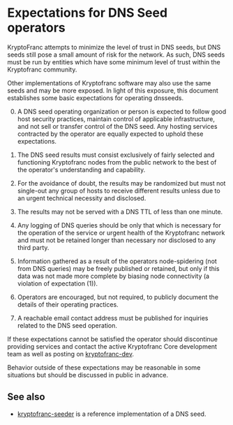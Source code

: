 Expectations for DNS Seed operators
====================================

KryptoFranc attempts to minimize the level of trust in DNS seeds,
but DNS seeds still pose a small amount of risk for the network.
As such, DNS seeds must be run by entities which have some minimum
level of trust within the Kryptofranc community.

Other implementations of Kryptofranc software may also use the same
seeds and may be more exposed. In light of this exposure, this
document establishes some basic expectations for operating dnsseeds.

0. A DNS seed operating organization or person is expected to follow good
host security practices, maintain control of applicable infrastructure,
and not sell or transfer control of the DNS seed. Any hosting services
contracted by the operator are equally expected to uphold these expectations.

1. The DNS seed results must consist exclusively of fairly selected and
functioning Kryptofranc nodes from the public network to the best of the
operator's understanding and capability.

2. For the avoidance of doubt, the results may be randomized but must not
single-out any group of hosts to receive different results unless due to an
urgent technical necessity and disclosed.

3. The results may not be served with a DNS TTL of less than one minute.

4. Any logging of DNS queries should be only that which is necessary
for the operation of the service or urgent health of the Kryptofranc
network and must not be retained longer than necessary nor disclosed
to any third party.

5. Information gathered as a result of the operators node-spidering
(not from DNS queries) may be freely published or retained, but only
if this data was not made more complete by biasing node connectivity
(a violation of expectation (1)).

6. Operators are encouraged, but not required, to publicly document the
details of their operating practices.

7. A reachable email contact address must be published for inquiries
related to the DNS seed operation.

If these expectations cannot be satisfied the operator should
discontinue providing services and contact the active Kryptofranc
Core development team as well as posting on
[kryptofranc-dev](https://lists.linuxfoundation.org/mailman/listinfo/kryptofranc-dev).

Behavior outside of these expectations may be reasonable in some
situations but should be discussed in public in advance.

See also
----------
- [kryptofranc-seeder](https://github.com/sipa/kryptofranc-seeder) is a reference implementation of a DNS seed.
